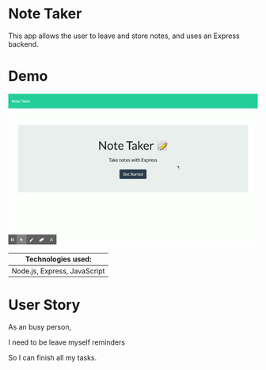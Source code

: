 # Note Taker

This app allows the user to leave and store notes, and uses an Express backend.

# Demo

![](Note_Taker.gif)

| Technologies used:                                                                        |
| ----------------------------------------------------------------------------------------- |
| Node.js, Express,  JavaScript



# User Story

As an busy person,

I need to be leave myself reminders

So I can finish all my tasks.








